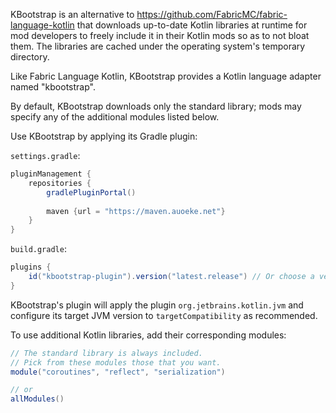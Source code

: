 KBootstrap is an alternative to https://github.com/FabricMC/fabric-language-kotlin that downloads up-to-date Kotlin libraries at runtime for mod developers to freely include it in their Kotlin mods so as to not bloat them.
The libraries are cached under the operating system's temporary directory.

Like Fabric Language Kotlin, KBootstrap provides a Kotlin language adapter named "kbootstrap".

By default, KBootstrap downloads only the standard library; mods may specify any of the additional modules listed below.

Use KBootstrap by applying its Gradle plugin: 

`settings.gradle`:
```groovy
pluginManagement {
    repositories {
        gradlePluginPortal()
        
        maven {url = "https://maven.auoeke.net"}
    }
}
```

`build.gradle`:
```groovy
plugins {
    id("kbootstrap-plugin").version("latest.release") // Or choose a version from https://maven.auoeke.net/net/auoeke/kbootstrap-plugin.
}
```

KBootstrap's plugin will apply the plugin `org.jetbrains.kotlin.jvm` and configure its target JVM version to `targetCompatibility` as recommended.

To use additional Kotlin libraries, add their corresponding modules:
```groovy
// The standard library is always included.
// Pick from these modules those that you want.
module("coroutines", "reflect", "serialization")

// or
allModules()
```
